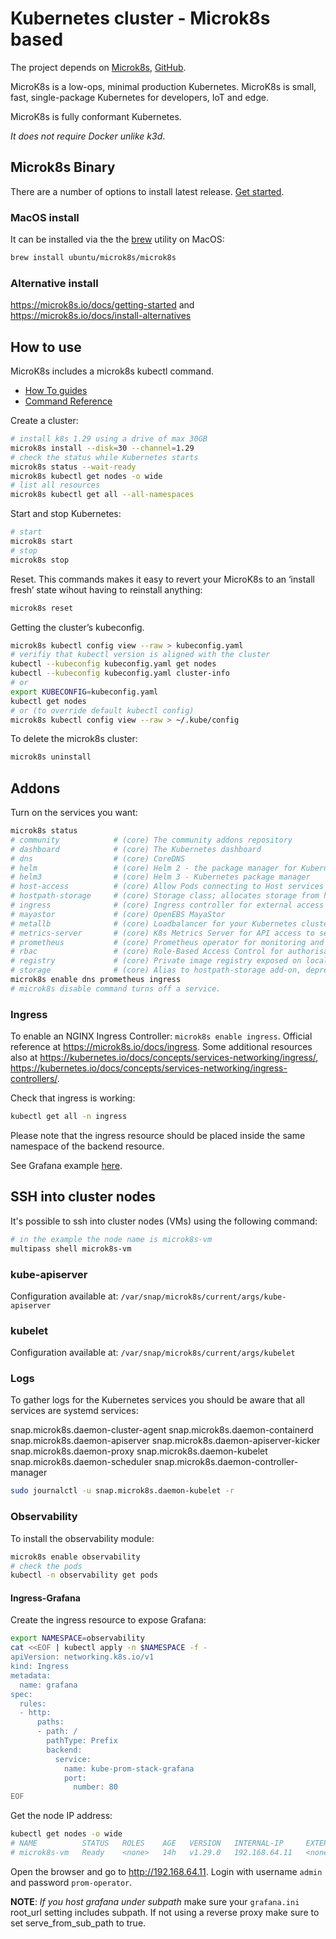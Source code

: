 # Kubernetes cluster - Microk8s based

The project depends on [Microk8s](https://microk8s.io), [GitHub](https://github.com/canonical/microk8s).

MicroK8s is a low-ops, minimal production Kubernetes. MicroK8s is small, fast, single-package Kubernetes for developers, IoT and edge.

MicroK8s is fully conformant Kubernetes.

*It does not require Docker unlike k3d*.

## Microk8s Binary

There are a number of options to install latest release. [Get started](https://microk8s.io/docs/getting-started).

### MacOS install

It can be installed via the the [brew](https://brew.sh/) utility on MacOS:

```bash
brew install ubuntu/microk8s/microk8s
```

### Alternative install

<https://microk8s.io/docs/getting-started> and <https://microk8s.io/docs/install-alternatives>

## How to use

MicroK8s includes a microk8s kubectl command.

- [How To guides](https://microk8s.io/docs/how-to)
- [Command Reference](https://microk8s.io/docs/command-reference)

Create a cluster:

```bash
# install k8s 1.29 using a drive of max 30GB
microk8s install --disk=30 --channel=1.29
# check the status while Kubernetes starts
microk8s status --wait-ready
microk8s kubectl get nodes -o wide
# list all resources
microk8s kubectl get all --all-namespaces
```

Start and stop Kubernetes:

```bash
# start
microk8s start
# stop
microk8s stop
```

Reset. This commands makes it easy to revert your MicroK8s to an ‘install fresh’ state wihout having to reinstall anything:

```bash
microk8s reset
```

Getting the cluster’s kubeconfig.

```bash
microk8s kubectl config view --raw > kubeconfig.yaml
# verifiy that kubectl version is aligned with the cluster
kubectl --kubeconfig kubeconfig.yaml get nodes
kubectl --kubeconfig kubeconfig.yaml cluster-info
# or
export KUBECONFIG=kubeconfig.yaml
kubectl get nodes
# or (to override default kubectl config)
microk8s kubectl config view --raw > ~/.kube/config
```

To delete the microk8s cluster:

```bash
microk8s uninstall
```

## Addons

Turn on the services you want:

```bash
microk8s status
# community            # (core) The community addons repository
# dashboard            # (core) The Kubernetes dashboard
# dns                  # (core) CoreDNS
# helm                 # (core) Helm 2 - the package manager for Kubernetes
# helm3                # (core) Helm 3 - Kubernetes package manager
# host-access          # (core) Allow Pods connecting to Host services smoothly
# hostpath-storage     # (core) Storage class; allocates storage from host directory
# ingress              # (core) Ingress controller for external access
# mayastor             # (core) OpenEBS MayaStor
# metallb              # (core) Loadbalancer for your Kubernetes cluster
# metrics-server       # (core) K8s Metrics Server for API access to service metrics
# prometheus           # (core) Prometheus operator for monitoring and logging
# rbac                 # (core) Role-Based Access Control for authorisation
# registry             # (core) Private image registry exposed on localhost:32000
# storage              # (core) Alias to hostpath-storage add-on, deprecated
microk8s enable dns prometheus ingress
# microk8s disable command turns off a service.
```

### Ingress

To enable an NGINX Ingress Controller: `microk8s enable ingress`. Official reference at <https://microk8s.io/docs/ingress>. Some additional resources also at <https://kubernetes.io/docs/concepts/services-networking/ingress/>, <https://kubernetes.io/docs/concepts/services-networking/ingress-controllers/>.

Check that ingress is working:

```bash
kubectl get all -n ingress
```

Please note that the ingress resource should be placed inside the same namespace of the backend resource.

See Grafana example [here](#ingress-grafana).

## SSH into cluster nodes

It's possible to ssh into cluster nodes (VMs) using the following command:

```bash
# in the example the node name is microk8s-vm
multipass shell microk8s-vm
```

### kube-apiserver

Configuration available at: `/var/snap/microk8s/current/args/kube-apiserver`

### kubelet

Configuration available at: `/var/snap/microk8s/current/args/kubelet`

### Logs

To gather logs for the Kubernetes services you should be aware that all services are systemd services:

snap.microk8s.daemon-cluster-agent
snap.microk8s.daemon-containerd
snap.microk8s.daemon-apiserver
snap.microk8s.daemon-apiserver-kicker
snap.microk8s.daemon-proxy
snap.microk8s.daemon-kubelet
snap.microk8s.daemon-scheduler
snap.microk8s.daemon-controller-manager

```bash
sudo journalctl -u snap.microk8s.daemon-kubelet -r
```

### Observability

To install the observability module:

```bash
microk8s enable observability
# check the pods
kubectl -n observability get pods
```

#### Ingress-Grafana

Create the ingress resource to expose Grafana:

```bash
export NAMESPACE=observability
cat <<EOF | kubectl apply -n $NAMESPACE -f -
apiVersion: networking.k8s.io/v1
kind: Ingress
metadata:
  name: grafana
spec:
  rules:
  - http:
      paths:
      - path: /
        pathType: Prefix
        backend:
          service:
            name: kube-prom-stack-grafana
            port:
              number: 80
EOF
```

Get the node IP address:

```bash
kubectl get nodes -o wide
# NAME          STATUS   ROLES    AGE   VERSION   INTERNAL-IP     EXTERNAL-IP   OS-IMAGE             KERNEL-VERSION      CONTAINER-RUNTIME
# microk8s-vm   Ready    <none>   14h   v1.29.0   192.168.64.11   <none>        Ubuntu 22.04.3 LTS   5.15.0-91-generic   containerd://1.6.15
```

Open the browser and go to <http://192.168.64.11>. Login with username `admin` and password `prom-operator`.

**NOTE**: *If you host grafana under subpath* make sure your `grafana.ini` root_url setting includes subpath. If not using a reverse proxy make sure to set serve_from_sub_path to true.
